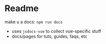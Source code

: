 # Readme

make u a docs: `npm run docs`

- uses `jsdocs-vue` to collect vue-specific stuff
- docs/pages for tuts, guides, faqs, etc